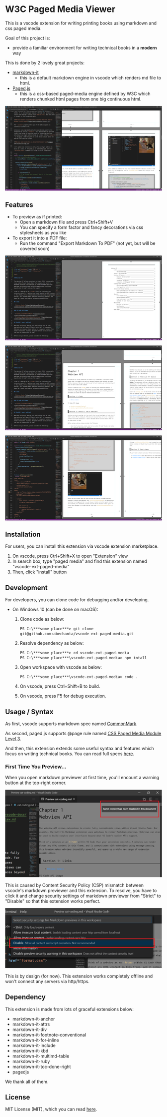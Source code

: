 # W3C Paged Media Viewer

This is a vscode extension for writing printing books using markdown and css paged media.

Goal of this project is:

-	provide a familiar environment for writing technical books in a **modern** way

This is done by 2 lovely great projects:

-	[markdown-it](https://github.com/markdown-it/markdown-it)
	-	this is a default markdown engine in vscode which renders md file to html.
-	[Paged.js](https://www.pagedmedia.org/paged-js/)
	-	this is a css-based paged-media engine defined by W3C which renders chunked html pages from one big continuous html.

![](media/cover3.png)

## Features

-	To preview as if printed:
	-	Open a markdown file and press Ctrl+Shift+V
	-	You can specify a form factor and fancy decorations via css stylesheets as you like
-	To export it into a PDF file:
	-	Run the command "Export Markdown To PDF" (not yet, but will be covered soon)

![auto toc generation](media/cover1.png)

![auto chapter numbering](media/cover2.png)

![](media/cover4.png)

## Installation

For users, you can install this extension via vscode extension marketplace.

1.	On vscode, press Ctrl+Shift+X to open "Extension" view
1.	In search box, type "paged media" and find this extension named "vscode-ext-paged-media"
1.	Then, click "install" button

## Development

For developers, you can clone code for debugging and/or developing.

-	On Windows 10 (can be done on macOS):

	1.	Clone code as below:

		```
		PS C:\***some place***> git clone git@github.com:abechanta/vscode-ext-paged-media.git
		```

	1.	Resolve dependency as below:

		```
		PS C:\***some place***> cd vscode-ext-paged-media
		PS C:\***some place***\vscode-ext-paged-media> npm intall
		```

	1.	Open workspace with vscode as below:

		```
		PS C:\***some place***\vscode-ext-paged-media> code .
		```

	1.	On vscode, press Ctrl+Shift+B to build.
	1.	On vscode, press F5 for debug execution.

## Usage / Syntax

As first, vscode supports markdown spec named [CommonMark](https://spec.commonmark.org/).

As second, paged.js supports @page rule named [CSS Paged Media Module Level 3](https://gitlab.pagedmedia.org/tools/pagedjs/wikis/Support-of-specifications).

And then, this extension extends some useful syntax and features which focus on writing technical books.
You can read full specs [here](https://github.com/abechanta/vscode-ext-paged-media/wiki/Syntax).

### First Time You Preview...

When you open markdown previewer at first time, you'll encount a warning button at the top-right corner.

![](media/csp-warning1.png)

This is caused by Content Security Policy (CSP) mismatch between vscode's markdown previewer and this extension.
To resolve, you have to click it and change security settings of markdown previewer from "Strict" to "Disable" so that this extension works perfect.

![](media/csp-warning2.png)

This is by design (for now).
This extension works completely offline and won't connect any servers via http/https.

## Dependency

This extension is made from lots of graceful extensions below:

-	markdown-it-anchor
-	markdown-it-attrs
-	markdown-it-div
-	markdown-it-footnote-conventional
-	markdown-it-for-inline
-	markdown-it-include
-	markdown-it-kbd
-	markdown-it-multimd-table
-	markdown-it-ruby
-	markdown-it-toc-done-right
-	pagedjs

We thank all of them.

## License

MIT License (MIT), which you can read [here](https://github.com/abechanta/vscode-ext-paged-media/blob/master/LICENSE).
